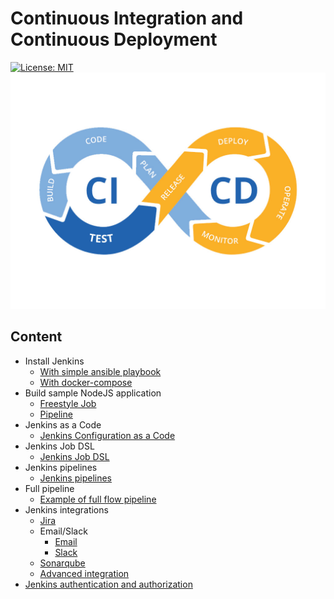 # Continuous Integration and Continuous Deployment
[![License: MIT](https://img.shields.io/badge/License-MIT-yellow.svg)](https://opensource.org/licenses/MIT)
![alt text](/images/ci-cd.jpg "")
## Content
* Install Jenkins
  * [With simple ansible playbook](jenkins-ansible/README.md)
  * [With docker-compose](jenkins-docker-compose/README.md)
* Build sample NodeJS application
  * [Freestyle Job](example-nodejs-app/Freestyle-Job/Readme.md)
  * [Pipeline](example-nodejs-app/Pipeline-Job/Readme.md)
* Jenkins as a Code
  * [Jenkins Configuration as a Code](jenkins-casc/README.md)
* Jenkins Job DSL
  * [Jenkins Job DSL](jenkins-jobdsl/README.md)
* Jenkins pipelines
  * [Jenkins pipelines](jenkins-pipeline/README.md)
* Full pipeline
  * [Example of full flow pipeline](jenkins-full-flow-pipeline/README.md)
* Jenkins integrations
  * [Jira](jenkins-integrations/jira/README.md)
  * Email/Slack
    * [Email](jenkins-integrations/email_slack/Email/README.md)
    * [Slack](jenkins-integrations/email_slack/Slack/README.md)
  * [Sonarqube](jenkins-integrations/sonarqube/README.md)
  * [Advanced integration](jenkins-advanced-integrations/README.md)
* [Jenkins authentication and authorization](jenkins-authentication-authorization/README.md)
